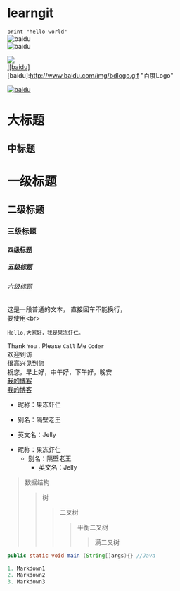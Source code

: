 # learngit
` print "hello world" `  
![baidu](http://www.baidu.com/img/bdlogo.gif)  
![baidu](http://www.baidu.com/img/bdlogo.gif "百度logo") 

![](https://github.com/guodongxiaren/ImageCache/raw/master/Logo/foryou.gif)  
[![baidu]](http://www.baidu.com)  
[baidu]:http://www.baidu.com/img/bdlogo.gif "百度Logo"  


[![baidu](http://www.baidu.com/img/bdlogo.gif "百度logo")](http://www.baidu.com)

大标题
====
中标题
-------
# 一级标题

## 二级标题

### 三级标题

#### 四级标题

##### 五级标题

###### 六级标题

这是一段普通的文本，
直接回车不能换行，<br>
要使用\<br>

    Hello,大家好，我是果冻虾仁。  
Thank `You` . Please `Call` Me `Coder`  
    欢迎到访  
    很高兴见到您  
    祝您，早上好，中午好，下午好，晚安  
[我的博客](http://blog.csdn.net/guodongxiaren)  
[我的博客](http://blog.csdn.net/guodongxiaren "悬停显示")  
* 昵称：果冻虾仁  
- 别名：隔壁老王  
+ 英文名：Jelly  
* 昵称：果冻虾仁    
  - 别名：隔壁老王    
    + 英文名：Jelly   
>数据结构  
>>树  
>>>二叉树  
>>>>平衡二叉树  
>>>>>满二叉树  
```java  
public static void main (String[]args){} //Java  

1. Markdown1   
2. Markdown2  
3. Markdown3  
